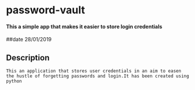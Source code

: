 # password-vault

#### This a simple app that makes it easier to store login credentials

##date
28/01/2019

## Description
    This an application that stores user credentials in an aim to easen the hustle of forgetting passwords and login.It has been created using python
